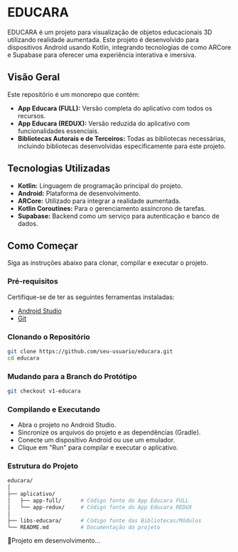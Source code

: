 # EDUCARA

EDUCARA é um projeto para visualização de objetos educacionais 3D utilizando realidade aumentada. Este projeto é desenvolvido para dispositivos Android usando Kotlin, integrando tecnologias de como ARCore e Supabase para oferecer uma experiência interativa e imersiva.

## Visão Geral

Este repositório é um monorepo que contém:

- **App Educara (FULL):** Versão completa do aplicativo com todos os recursos.
- **App Educara (REDUX):** Versão reduzida do aplicativo com funcionalidades essenciais.
- **Bibliotecas Autorais e de Terceiros:** Todas as bibliotecas necessárias, incluindo bibliotecas desenvolvidas especificamente para este projeto.

## Tecnologias Utilizadas

- **Kotlin:** Linguagem de programação principal do projeto.
- **Android:** Plataforma de desenvolvimento.
- **ARCore:** Utilizado para integrar a realidade aumentada.
- **Kotlin Coroutines:** Para o gerenciamento assíncrono de tarefas.
- **Supabase:** Backend como um serviço para autenticação e banco de dados.

## Como Começar

Siga as instruções abaixo para clonar, compilar e executar o projeto.

### Pré-requisitos

Certifique-se de ter as seguintes ferramentas instaladas:

- [Android Studio](https://developer.android.com/studio)
- [Git](https://git-scm.com/)

### Clonando o Repositório

```bash
git clone https://github.com/seu-usuario/educara.git
cd educara
```
### Mudando para a Branch do Protótipo
```bash
git checkout v1-educara
```

### Compilando e Executando
- Abra o projeto no Android Studio.
- Sincronize os arquivos do projeto e as dependências (Gradle).
- Conecte um dispositivo Android ou use um emulador.
- Clique em "Run" para compilar e executar o aplicativo.

### Estrutura do Projeto
```bash
educara/
│
├── aplicativo/
│   ├── app-full/      # Código fonte do App Educara FULL
│   └── app-redux/     # Código fonte do App Educara REDUX
│
├── libs-educara/      # Código fonte das Bibliotecas/Módulos
└── README.md          # Documentação do projeto
```

🚧Projeto em desenvolvimento...


